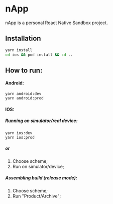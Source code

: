 # nApp

nApp is a personal React Native Sandbox project.

## Installation

```bash
yarn install
cd ios && pod install && cd ..
```

## How to run:

#### Android:

```
yarn android:dev
yarn android:prod
```

#### IOS:

##### Running on simulator/real device:

```
yarn ios:dev
yarn ios:prod
```

##### or

1. Choose scheme;
1. Run on simulator/device;

##### Assembling build (release mode):

1. Choose scheme;
1. Run "Product/Archive";
